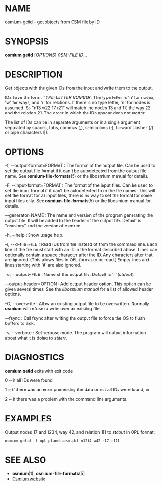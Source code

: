 
# NAME

osmium-getid - get objects from OSM file by ID


# SYNOPSIS

**osmium getid** \[*OPTIONS*\] *OSM-FILE* *ID*...


# DESCRIPTION

Get objects with the given IDs from the input and write them to the output.

IDs have the form: *TYPE-LETTER* *NUMBER*. The type letter is 'n' for nodes,
'w' for ways, and 'r' for relations. If there is no type letter, 'n' for nodes
is assumed. So "n13 w22 17 r21" will match the nodes 13 and 17, the way 22 and
the relation 21. The order in which the IDs appear does not matter.

The list of IDs can be in separate arguments or in a single argument separated
by spaces, tabs, commas (,), semicolons (;), forward slashes (/) or pipe
characters (|).


# OPTIONS

-f, --output-format=FORMAT
:   The format of the output file. Can be used to set the output file format
    if it can't be autodetected from the output file name.
    See **osmium-file-formats**(5) or the libosmium manual for details.

-F, --input-format=FORMAT
:   The format of the input files. Can be used to set the input format if it
    can't be autodetected from the file names. This will set the format for
    all input files, there is no way to set the format for some input files
    only. See **osmium-file-formats**(5) or the libosmium manual for details.

--generator=NAME
:   The name and version of the program generating the output file. It will be
    added to the header of the output file. Default is "*osmium/*" and the version
    of osmium.

-h, --help
:   Show usage help.

-i, --id-file=FILE
:   Read IDs from file instead of from the command line. Each line of the
    file must start with an ID in the format described above. Lines can
    optionally contain a space character after the ID. Any characters after
    that are ignored. (This allows files in OPL format to be read.) Empty
    lines and lines starting with '#' are also ignored.

-o, --output=FILE
:   Name of the output file. Default is '-' (*stdout*).

--output-header=OPTION
:   Add output header option. This option can be given several times. See the
    *libosmium manual* for a list of allowed header options.

-O, --overwrite
:   Allow an existing output file to be overwritten. Normally **osmium** will
    refuse to write over an existing file.

--fsync
:   Call fsync after writing the output file to force the OS to flush buffers
    to disk.

-v, --verbose
:   Set verbose mode. The program will output information about what it is
    doing to *stderr*.


# DIAGNOSTICS

**osmium getid** exits with exit code

0
  ~ if all IDs were found

1
  ~ if there was an error processing the data or not all IDs were found, or

2
  ~ if there was a problem with the command line arguments.


# EXAMPLES

Output nodes 17 and 1234, way 42, and relation 111 to *stdout* in OPL format:

    osmium getid -f opl planet.osm.pbf n1234 w42 n17 r111


# SEE ALSO

* **osmium**(1), **osmium-file-formats**(5)
* [Osmium website](http://osmcode.org/osmium)

